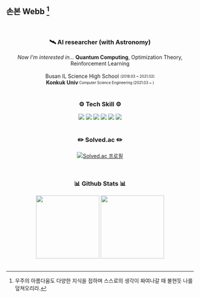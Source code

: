## 손본 Webb [^1]

<br>

<h3 align="center">🛰  AI researcher (with Astronomy)</h3>  

<div align="center"><i>Now I'm interested in...</i> <b>Quantum Computing</b>, Optimization Theory, Reinforcement Learning</div>  
<br>
<div align="center">Busan IL Science High School <sub><sup> (2018.03 ~ 2021.02) </sup></sub></div> 
<div align="center"><b>Konkuk Univ</b><sub><sup> Computer Science Engineering (2021.03 ~ )</sup></sub></div> 

<br>

<div align="center">
  <h3>⚙️ Tech Skill ⚙️</h3>
    <img src="https://img.shields.io/badge/Python-3776AB?style=for-the-badge&logo=Python&logoColor=white"/> 
    <img src="https://img.shields.io/badge/C++-00599C?style=for-the-badge&logo=cplusplus&logoColor=white"/>
    <img src="https://img.shields.io/badge/PyTorch-EE4C2C?style=for-the-badge&logo=PyTorch&logoColor=white"/>
    <img src="https://img.shields.io/badge/CV-YOLO-green?style=flat-square&logo">
    <img src="https://img.shields.io/badge/RL-DQN-blue?style=flat-square&logo">
    <img src="https://img.shields.io/badge/RL-PPO-blue?style=flat-square&logo">
</div> 
  

<br>

<div align="center">
 <h3>✏️ Solved.ac ✏️</h3>
  
[![Solved.ac 프로필](http://mazassumnida.wtf/api/v2/generate_badge?boj=jwst0210)](https://solved.ac/jwst0210)
  
</div>

<br>

<h3 align="center">📊 Github Stats 📊</h3>

<div align="center">
  <img height="170em" src="http://github-profile-summary-cards.vercel.app/api/cards/stats?username=webb-c&theme=nord_dark"/>
  <img height="170em" src="http://github-profile-summary-cards.vercel.app/api/cards/productive-time?username=webb-c&theme=nord_dark&utcOffset=8"/>
  
</div>

<br>

<div align="center">


</div>

[^1]: 우주의 아름다움도 다양한 지식을 접하며 스스로의 생각이 짜여나갈 때 불현듯 나를 덮쳐오리라.


